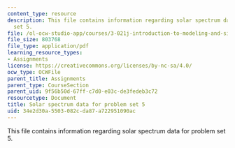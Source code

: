 ```yaml
---
content_type: resource
description: This file contains information regarding solar spectrum data for problem
  set 5.
file: /ol-ocw-studio-app/courses/3-021j-introduction-to-modeling-and-simulation-spring-2012/34e2d30a5503082cda87a722951090ac_MIT3_021JS13_thesun.pdf
file_size: 803768
file_type: application/pdf
learning_resource_types:
- Assignments
license: https://creativecommons.org/licenses/by-nc-sa/4.0/
ocw_type: OCWFile
parent_title: Assignments
parent_type: CourseSection
parent_uid: 9f56b50d-67ff-c7d0-e03c-de3fedeb3c72
resourcetype: Document
title: Solar spectrum data for problem set 5
uid: 34e2d30a-5503-082c-da87-a722951090ac
---
```

This file contains information regarding solar spectrum data for problem set 5.